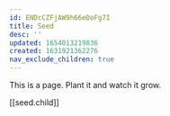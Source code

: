 ```yaml
---
id: ENDcCZFjAW9h66eDoFg7I
title: Seed
desc: ''
updated: 1654013219836
created: 1631921362276
nav_exclude_children: true
---
```



This is a page. Plant it and watch it grow.

[[seed.child]]